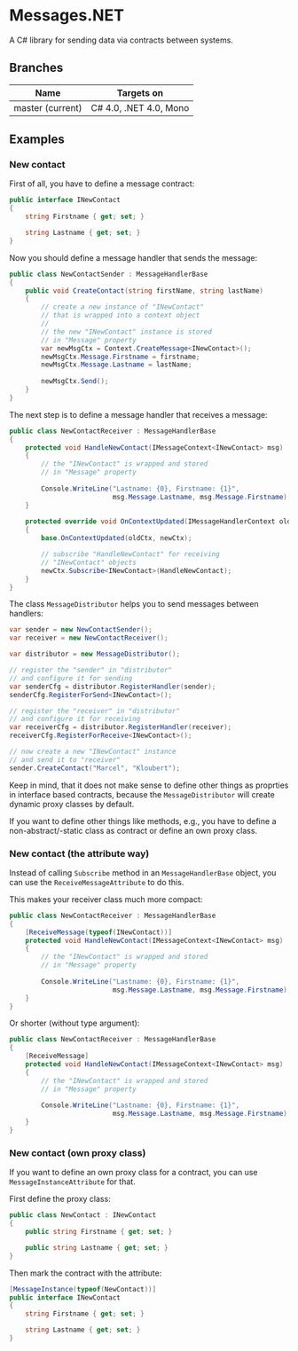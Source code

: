 # Messages.NET

A C# library for sending data via contracts between systems.

## Branches

| Name  | Targets on  |
| ----- | ----------- |
| master (current)  | C# 4.0, .NET 4.0, Mono  |

## Examples

### New contact

First of all, you have to define a message contract:

```csharp
public interface INewContact
{
    string Firstname { get; set; }

    string Lastname { get; set; }
}
```

Now you should define a message handler that sends the message:

```csharp
public class NewContactSender : MessageHandlerBase
{
    public void CreateContact(string firstName, string lastName)
    {
        // create a new instance of "INewContact"
        // that is wrapped into a context object
        //
        // the new "INewContact" instance is stored
        // in "Message" property
        var newMsgCtx = Context.CreateMessage<INewContact>();
        newMsgCtx.Message.Firstname = firstname;
        newMsgCtx.Message.Lastname = lastName;
        
        newMsgCtx.Send();
    }
}
```

The next step is to define a message handler that receives a message:

```csharp
public class NewContactReceiver : MessageHandlerBase
{
    protected void HandleNewContact(IMessageContext<INewContact> msg)
    {
        // the "INewContact" is wrapped and stored
        // in "Message" property
    
        Console.WriteLine("Lastname: {0}, Firstname: {1}",
                          msg.Message.Lastname, msg.Message.Firstname);
    }
    
    protected override void OnContextUpdated(IMessageHandlerContext oldCtx, IMessageHandlerContext newCtx)
    {
        base.OnContextUpdated(oldCtx, newCtx);

        // subscribe "HandleNewContact" for receiving
        // "INewContact" objects
        newCtx.Subscribe<INewContact>(HandleNewContact);
    }
}
```

The class `MessageDistributor` helps you to send messages between handlers:

```csharp
var sender = new NewContactSender();
var receiver = new NewContactReceiver();

var distributor = new MessageDistributor();

// register the "sender" in "distributor"
// and configure it for sending
var senderCfg = distributor.RegisterHandler(sender);
senderCfg.RegisterForSend<INewContact>();

// register the "receiver" in "distributor"
// and configure it for receiving
var receiverCfg = distributor.RegisterHandler(receiver);
receiverCfg.RegisterForReceive<INewContact>();

// now create a new "INewContact" instance
// and send it to "receiver"
sender.CreateContact("Marcel", "Kloubert");
```

Keep in mind, that it does not make sense to define other things as proprties in interface based contracts, because the `MessageDistributor` will create dynamic proxy classes by default.

If you want to define other things like methods, e.g., you have to define a non-abstract/-static class as contract or define an own proxy class. 

### New contact (the attribute way)

Instead of calling `Subscribe` method in an `MessageHandlerBase` object, you can use the `ReceiveMessageAttribute` to do this.

This makes your receiver class much more compact:

```csharp
public class NewContactReceiver : MessageHandlerBase
{
    [ReceiveMessage(typeof(INewContact))]
    protected void HandleNewContact(IMessageContext<INewContact> msg)
    {
        // the "INewContact" is wrapped and stored
        // in "Message" property
    
        Console.WriteLine("Lastname: {0}, Firstname: {1}",
                          msg.Message.Lastname, msg.Message.Firstname);
    }
}
```

Or shorter (without type argument):

```csharp
public class NewContactReceiver : MessageHandlerBase
{
    [ReceiveMessage]
    protected void HandleNewContact(IMessageContext<INewContact> msg)
    {
        // the "INewContact" is wrapped and stored
        // in "Message" property
    
        Console.WriteLine("Lastname: {0}, Firstname: {1}",
                          msg.Message.Lastname, msg.Message.Firstname);
    }
}
```

### New contact (own proxy class)

If you want to define an own proxy class for a contract, you can use `MessageInstanceAttribute` for that.

First define the proxy class:

```csharp
public class NewContact : INewContact
{
    public string Firstname { get; set; }

    public string Lastname { get; set; }
}
```

Then mark the contract with the attribute:

```csharp
[MessageInstance(typeof(NewContact))]
public interface INewContact
{
    string Firstname { get; set; }

    string Lastname { get; set; }
}
```
